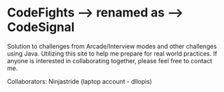# CodeFights --> renamed as --> CodeSignal

Solution to challenges from Arcade/Interview modes and other challenges using Java.
Utilizing this site to help me prepare for real world practices. If anyone is interested in collaborating together,
please feel free to contact me.

Collaborators:
	Ninjastride (laptop account - dllopis)


